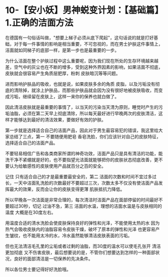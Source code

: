 # 10-【安小妖】男神蜕变计划：【基础篇】1.正确的洁面方法

在德国有一句俗话叫做，"想要上梯子必须从底下爬起"，这句话说的就是打好基础，对于每一件事情的影响是相当重要，不可忽视的，而在男士护肤这件事情上，洁面就如同梯子的底部一样，是第一步也是最重要的一步。

为什么洁面在整个护肤过程中这么重要呢，因为我们现在所处的生存环境越来越差，空气中的灰尘也在不断的增多，受到这种外界因素的影响，如果洁面不彻底，皮肤就会很容易产生角质层肥厚，粉刺 皮肤暗沉等等问题。

进而影响护肤品的吸收，也就是说，如果皮肤多余的角质 皮脂，以及污垢没有彻底的清除掉，就涂上护肤品，而那些护肤品就会因为没有很好地被皮肤吸收，而变成污垢，继续留在皮肤上，这样一来你的保养也就白做了。

因此清洁皮肤就是最重要的事情了，以当天的污染当天清为原则，睡觉时产生的污垢油脂，必须在第二天早上彻底清除，所以每天最好进行早晚两次的皮肤清洁，这样才能够达到最好的清洁效果，要做好有效的护肤。

第一步就是选择适合自己的洁面产品，因此对于男生最容易犯的错误，我这里给大家总结了三点，第一 不要随便用肥皂 香皂洗脸，你们应该针对自己的皮肤特征，选择适合自己的洁面产品。

不要轻易相信广告和各类商家所谓的神奇功效，洁面产品只是具有清洁的功能，能洗干净不紧绷就是好的，也不要指望光洁面就能够把你的皮肤状态彻底改善，更不要认为给敏感性的皮肤使用产品就百分之百的安全。

记住 只有适合自己的才是最重要最安全的，第二 洁面的次数和时间不宜过多过长，一天中洁面乳洗脸的次数最好不要超过三次，次数太多不仅没有使洁面产品发挥最大的效果，反而会让你的皮肤变得更薄 肌肤抵抗力降低。

所以早晚各一次洁面是非常合理的，每次清洁时洁面产品在面部停留的时间最好不要超过30秒，切记 过油不急，第三 洁面的水温，理想的洁面水温是与皮肤相同的温度 大概是在30度左右。

用温度合适的清水洗脸会使皮肤保持良好的弹性和光泽，不能使用太热的水 因为热气会吸收皮肤内的油脂容易令皮肤干燥，破坏了原本的弹性和光泽 也更容易产生皱纹，也不能用太冷的水，冷水虽然能够清洁皮肤表面的污垢。

但也无法清洁毛孔里的尘垢或者过剩的油脂，而30度的温水可以使毛孔张开 清洁更加彻底 又不伤害皮肤，最后想要说的是，不管你们想要达到怎样的一种面部状况，良好的面部清洁是一切保养的先决条件。

所以各位男士要记得好好洗脸哦。